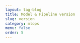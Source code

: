 ```yaml
---
layout: tag-blog
title: Model & Pipeline version
slug: version
category: mlops
menu: false
order: 5
---
```

